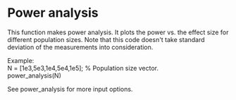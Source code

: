 # Power analysis

This function makes power analysis. It plots the power vs. the effect size for different population sizes. Note that this code doesn't take standard deviation of the measurements into consideration.

Example:  
N = [1e3,5e3,1e4,5e4,1e5]; % Population size vector.  
power_analysis(N)

See power_analysis for more input options.
